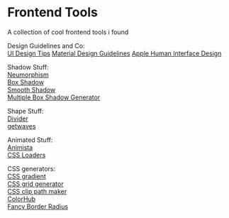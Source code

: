 # Frontend Tools

A collection of cool frontend tools i found

Design Guidelines and Co: \
[UI Design Tips](https://www.uidesign.tips/ui-tips)
[Material Design Guidelines](https://m2.material.io/design/guidelines-overview)
[Apple Human Interface Design](https://developer.apple.com/design/human-interface-guidelines/guidelines/overview/)

Shadow Stuff: \
[Neumorphism](https://neumorphism.io/#e0e0e0) \
[Box Shadow](https://www.cssmatic.com/box-shadow) \
[Smooth Shadow](https://shadows.brumm.af/) \
[Multiple Box Shadow Generator](https://htmlcssfreebies.com/box-shadow-generator-multiple/)

Shape Stuff:\
[Divider](https://www.shapedivider.app)\
[getwaves](https://getwaves.io/)

Animated Stuff: \
[Animista](https://animista.net/)\
[CSS Loaders](https://cssloaders.github.io/)

CSS generators: \
[CSS gradient](https://cssgradient.io/) \
[CSS grid generator](https://cssgrid-generator.netlify.app/) \
[CSS clip path maker](https://bennettfeely.com/clippy/) \
[ColorHub](https://colorhub.vercel.app/) \
[Fancy Border Radius](https://9elements.github.io/fancy-border-radius/)
